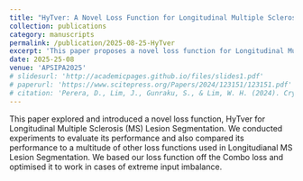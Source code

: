 ```yaml
---
title: "HyTver: A Novel Loss Function for Longitudinal Multiple Sclerosis Lesion Segmentation"
collection: publications
category: manuscripts
permalink: /publication/2025-08-25-HyTver
excerpt: 'This paper proposes a novel loss function for Longitudinal Multiple Sclerosis Lesion Segmentation and compares its performance to existing loss functions.'
date: 2025-25-08
venue: 'APSIPA2025'
# slidesurl: 'http://academicpages.github.io/files/slides1.pdf'
# paperurl: 'https://www.scitepress.org/Papers/2024/123151/123151.pdf'
# citation: 'Perera, D., Lim, J., Gunraku, S., & Lim, W. H. (2024). Cryptocurrency analysis: Price prediction of cryptocurrency using user sentiments and quantitative data. In A. Paula Rocha, L. Steels, & J. van den Herik (Eds.), Proceedings of the 16th International Conference on Agents and Artificial Intelligence - (Volume 3) (pp. 210-217). (International Conference on Agents and Artificial Intelligence; Vol. 3). Scitepress. https://doi.org/10.5220/0012315100003636'
---
```


This paper explored and introduced a novel loss function, HyTver for Longitudinal Multiple Sclerosis (MS) Lesion Segmentation. We conducted experiments to evaluate its performance and also compared its performance to a multitude of other loss functions used in Longitudianal MS Lesion Segmentation. We based our loss function off the Combo loss and optimised it to work in cases of extreme input imbalance.